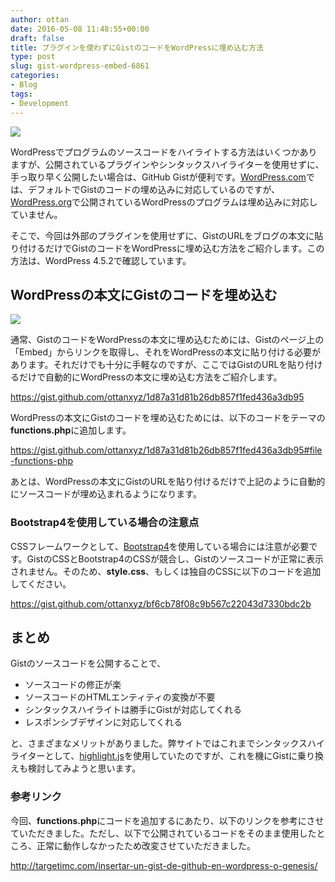 ```yaml
---
author: ottan
date: 2016-05-08 11:48:55+00:00
draft: false
title: プラグインを使わずにGistのコードをWordPressに埋め込む方法
type: post
slug: gist-wordpress-embed-6861
categories:
- Blog
tags:
- Development
---
```


![](/uploads/2016/05/160508-572f1ee1418ea.png)






WordPressでプログラムのソースコードをハイライトする方法はいくつかありますが、公開されているプラグインやシンタックスハイライターを使用せずに、手っ取り早く公開したい場合は、GitHub Gistが便利です。[WordPress.com](https://ja.wordpress.com/)では、デフォルトでGistのコードの埋め込みに対応しているのですが、[WordPress.org](https://wordpress.org/)で公開されているWordPressのプログラムは埋め込みに対応していません。





そこで、今回は外部のプラグインを使用せずに、GistのURLをブログの本文に貼り付けるだけでGistのコードをWordPressに埋め込む方法をご紹介します。この方法は、WordPress 4.5.2で確認しています。





## WordPressの本文にGistのコードを埋め込む





![](/uploads/2016/05/160508-572f21adf38f6.png)






通常、GistのコードをWordPressの本文に埋め込むためには、Gistのページ上の「Embed」からリンクを取得し、それをWordPressの本文に貼り付ける必要があります。それだけでも十分に手軽なのですが、ここではGistのURLを貼り付けるだけで自動的にWordPressの本文に埋め込む方法をご紹介します。



https://gist.github.com/ottanxyz/1d87a31d81b26db857f1fed436a3db95



WordPressの本文にGistのコードを埋め込むためには、以下のコードをテーマの**functions.php**に追加します。



https://gist.github.com/ottanxyz/1d87a31d81b26db857f1fed436a3db95#file-functions-php



あとは、WordPressの本文にGistのURLを貼り付けるだけで上記のように自動的にソースコードが埋め込まれるようになります。





### Bootstrap4を使用している場合の注意点





CSSフレームワークとして、[Bootstrap4](http://v4-alpha.getbootstrap.com/)を使用している場合には注意が必要です。GistのCSSとBootstrap4のCSSが競合し、Gistのソースコードが正常に表示されません。そのため、**style.css**、もしくは独自のCSSに以下のコードを追加してください。



https://gist.github.com/ottanxyz/bf6cb78f08c9b567c22043d7330bdc2b



## まとめ





Gistのソースコードを公開することで、






  * ソースコードの修正が楽
  * ソースコードのHTMLエンティティの変換が不要
  * シンタックスハイライトは勝手にGistが対応してくれる
  * レスポンシブデザインに対応してくれる




と、さまざまなメリットがありました。弊サイトではこれまでシンタックスハイライターとして、[highlight.js](https://highlightjs.org/)を使用していたのですが、これを機にGistに乗り換えも検討してみようと思います。





### 参考リンク





今回、**functions.php**にコードを追加するにあたり、以下のリンクを参考にさせていただきました。ただし、以下で公開されているコードをそのまま使用したところ、正常に動作しなかったため改変させていただきました。



http://targetimc.com/insertar-un-gist-de-github-en-wordpress-o-genesis/

